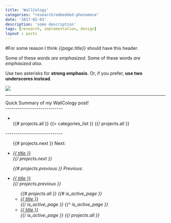 ```yaml
---
title: 'WallCology'
categories: "research/embedded-phenomena"
date: '2017-02-03'
description: 'some description'
tags: [research, implementation, design]
layout : posts
---
```

#For some reason I think *{{page.title}}* should have this header.


Some of these words *are emphasized*.
Some of these words _are emphasized also_.

Use two asterisks for **strong emphasis**.
Or, if you prefer, __use two underscores instead__.

<img src="{{urls.media}}/Project.{{page.title}}.png">

----------------------------
<div class="summary">
  Quick Summary of my WallCology post!
</div>
----------------------------

<ul class="tag_box inline">
      <li><i class="icon-folder-open"></i></li>
    {{# projects.all }}
      {{> categories_list }}
    {{/ projects.all }}
    </ul>
----------------------------


<ul class="tag_box inline">

{{# projects.next }}
  Next:<li> <i class="icon-folder-open"><a href="{{ url }}">{{ title }}</a></li>
{{/ projects.next }}

{{# projects.previous }}
  Previous: <li><a href="{{ url }}">{{ title }}</a></li>
{{/ projects.previous }}

<ul>
{{# projects.all }}
  {{# is_active_page }}
    <li class="active"><a href="{{ url }}" class="active">{{ title }}</a></li>
  {{/ is_active_page }}
  {{^ is_active_page }}
    <li><a href="{{ url }}">{{ title }}</a></li>
  {{/ is_active_page }}
{{/ projects.all }}
  </ul>